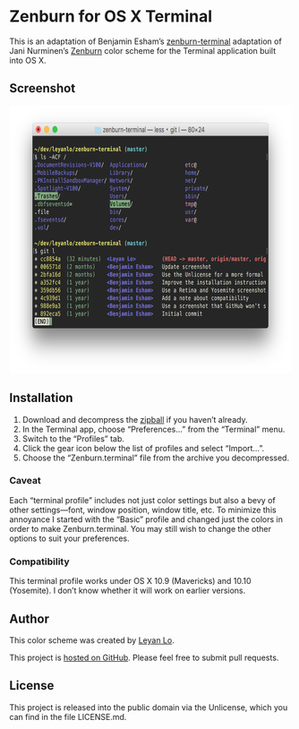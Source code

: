 # Zenburn for OS X Terminal

This is an adaptation of Benjamin Esham’s [zenburn-terminal] adaptation of Jani Nurminen’s [Zenburn] color scheme for the Terminal application built into OS X.

[zenburn-terminal]: https://github.com/bdesham/zenburn-terminal
[Zenburn]: http://kippura.org/zenburnpage/

## Screenshot

<img src="https://github.com/leyanlo/zenburn-terminal/raw/master/screenshot.png" alt="Screenshot of this color scheme" width="682" height="478" />

## Installation

1. Download and decompress the [zipball] if you haven’t already.
2. In the Terminal app, choose “Preferences…” from the “Terminal” menu.
3. Switch to the “Profiles” tab.
4. Click the gear icon below the list of profiles and select “Import…”.
5. Choose the “Zenburn.terminal” file from the archive you decompressed.

[zipball]: https://github.com/leyanlo/zenburn-terminal/archive/master.zip

### Caveat

Each “terminal profile” includes not just color settings but also a bevy of other settings—font, window position, window title, etc. To minimize this annoyance I started with the “Basic” profile and changed just the colors in order to make Zenburn.terminal. You may still wish to change the other options to suit your preferences.

### Compatibility

This terminal profile works under OS X 10.9 (Mavericks) and 10.10 (Yosemite). I don’t know whether it will work on earlier versions.

## Author

This color scheme was created by [Leyan Lo](https://github.com/leyanlo).

This project is [hosted on GitHub](https://github.com/leyanlo/zenburn-terminal). Please feel free to submit pull requests.

## License

This project is released into the public domain via the Unlicense, which you can find in the file LICENSE.md.
